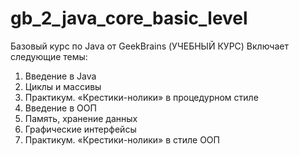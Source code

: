 # gb_2_java_core_basic_level
Базовый курс по Java от GeekBrains (УЧЕБНЫЙ КУРС)
Включает следующие темы:  
1. Введение в Java
2. Циклы и массивы
3. Практикум. «Крестики-нолики» в процедурном стиле
4. Введение в ООП
5. Память, хранение данных
6. Графические интерфейсы
7. Практикум. «Крестики-нолики» в стиле ООП
